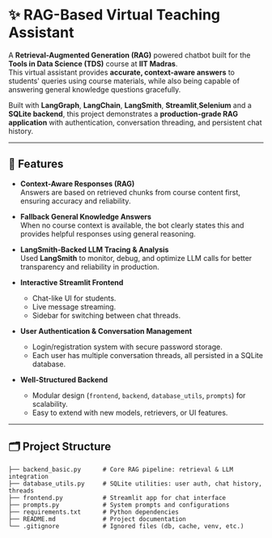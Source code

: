 # ✨ RAG-Based Virtual Teaching Assistant

A **Retrieval-Augmented Generation (RAG)** powered chatbot built for the **Tools in Data Science (TDS)** course at **IIT Madras**.  
This virtual assistant provides **accurate, context-aware answers** to students' queries using course materials, while also being capable of answering general knowledge questions gracefully.  

Built with **LangGraph**, **LangChain**, **LangSmith**, **Streamlit**,**Selenium** and a **SQLite backend**, this project demonstrates a **production-grade RAG application** with authentication, conversation threading, and persistent chat history.

---

## 🚀 Features

- **Context-Aware Responses (RAG)**  
  Answers are based on retrieved chunks from course content first, ensuring accuracy and reliability.

- **Fallback General Knowledge Answers**  
  When no course context is available, the bot clearly states this and provides helpful responses using general reasoning.

- **LangSmith-Backed LLM Tracing & Analysis**  
  Used **LangSmith** to monitor, debug, and optimize LLM calls for better transparency and reliability in production.

- **Interactive Streamlit Frontend**  
  - Chat-like UI for students.  
  - Live message streaming.  
  - Sidebar for switching between chat threads.  

- **User Authentication & Conversation Management**  
  - Login/registration system with secure password storage.  
  - Each user has multiple conversation threads, all persisted in a SQLite database.

- **Well-Structured Backend**  
  - Modular design (`frontend`, `backend`, `database_utils`, `prompts`) for scalability.  
  - Easy to extend with new models, retrievers, or UI features.

---

## 🗂️ Project Structure

```plaintext
├── backend_basic.py      # Core RAG pipeline: retrieval & LLM integration
├── database_utils.py     # SQLite utilities: user auth, chat history, threads
├── frontend.py           # Streamlit app for chat interface
├── prompts.py            # System prompts and configurations
├── requirements.txt      # Python dependencies
├── README.md             # Project documentation
└── .gitignore            # Ignored files (db, cache, venv, etc.)
